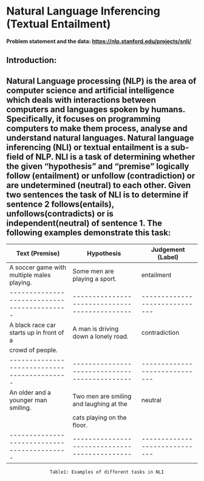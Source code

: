 # Natural Language Inferencing (Textual Entailment)
#### Problem statement and the data: https://nlp.stanford.edu/projects/snli/

## Introduction:
Natural Language processing (NLP) is the area of computer science and artificial intelligence which deals with interactions between computers and languages spoken by humans. Specifically, it focuses on programming computers to make them process, analyse and understand natural languages. Natural language inferencing (NLI) or textual entailment is a sub-field of NLP. NLI is a task of determining whether the given “hypothesis” and “premise” logically follow (entailment) or unfollow (contradiction) or are undetermined (neutral) to each other. Given two sentences the task of NLI is to determine if sentence 2 follows(entails), unfollows(contradicts) or is independent(neutral) of sentence 1. The following examples demonstrate this task:
-------------------------------------------------------------------------------------------------------------------------
|Text (Premise)					  |			Hypothesis				|		Judgement (Label) |
|-------------------------------------------|---------------------------------------------|-----------------------------|
|A soccer game with multiple males playing. |	Some men are playing a sport.			|		entailment		|
|-------------------------------------------|---------------------------------------------|-----------------------------|	
|A black race car starts up in front of a   |	A man is driving down a lonely road.	|		contradiction	|
|crowd of people.					  |								|					|
|-------------------------------------------|---------------------------------------------|-----------------------------|
|An older and a younger man smiling.	  |	Two men are smiling and laughing at the	|		neutral		|
|							  |	cats playing on the floor. 			|					|					
|-------------------------------------------|---------------------------------------------|-----------------------------| 
					Table1: Examples of different tasks in NLI

